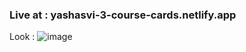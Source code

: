 ### Live at : yashasvi-3-course-cards.netlify.app

Look : 
![image](https://github.com/yashasviyadav1/mini-projects/assets/124666305/f6ec471a-8ba0-46bd-9229-28a10bd0e202)
